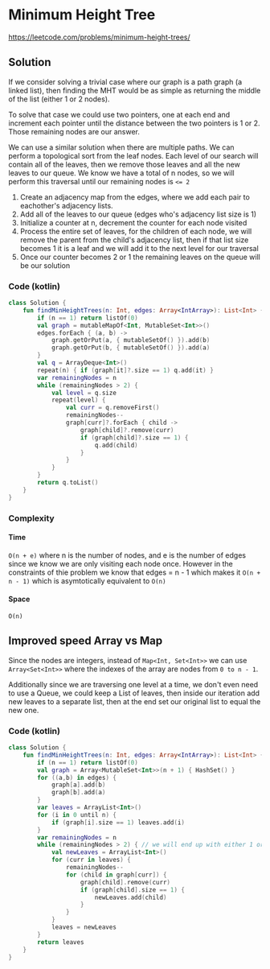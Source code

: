 # Minimum Height Tree
https://leetcode.com/problems/minimum-height-trees/
## Solution
If we consider solving a trivial case where our graph is a path graph (a linked list), then finding the MHT would be as simple as returning the middle of the list (either 1 or 2 nodes).

To solve that case we could use two pointers, one at each end and increment each pointer until the distance between the two pointers is 1 or 2. Those remaining nodes are our answer.

We can use a similar solution when there are multiple paths. We can perform a topological sort from the leaf nodes. Each level of our search will contain all of the leaves, then we remove those leaves and all the new leaves to our queue. We know we have a total of n nodes, so we will perform this traversal until our remaining nodes is `<= 2`

1. Create an adjacency map from the edges, where we add each pair to eachother's adjacency lists.
2. Add all of the leaves to our queue (edges who's adjacency list size is 1)
3. Initialize a counter at n, decrement the counter for each node visited
4. Process the entire set of leaves, for the children of each node, we will remove the parent from the child's adjacency list, then if that list size becomes 1 it is a leaf and we will add it to the next level for our traversal
5. Once our counter becomes 2 or 1 the remaining leaves on the queue will be our solution
### Code (kotlin)
```kotlin
class Solution {
    fun findMinHeightTrees(n: Int, edges: Array<IntArray>): List<Int> {
        if (n == 1) return listOf(0)
        val graph = mutableMapOf<Int, MutableSet<Int>>()
        edges.forEach { (a, b) ->
            graph.getOrPut(a, { mutableSetOf() }).add(b)
            graph.getOrPut(b, { mutableSetOf() }).add(a)
        }
        val q = ArrayDeque<Int>()
        repeat(n) { if (graph[it]?.size == 1) q.add(it) }
        var remainingNodes = n
        while (remainingNodes > 2) {
            val level = q.size
            repeat(level) {
                val curr = q.removeFirst()
                remainingNodes--
                graph[curr]?.forEach { child ->
                    graph[child]?.remove(curr)
                    if (graph[child]?.size == 1) {
                        q.add(child)
                    }
                }
            }
        }
        return q.toList()
    }
}
```
### Complexity
#### Time
`O(n + e)` where n is the number of nodes, and e is the number of edges since we know we are only visiting each node once. However in the constraints of thie problem we know that edges = n - 1 which makes it `O(n + n - 1)` which is asymtotically equivalent to `O(n)`
#### Space
`O(n)`
## Improved speed Array vs Map
Since the nodes are integers, instead of `Map<Int, Set<Int>>` we can use `Array<Set<Int>>` where the indexes of the array are nodes from `0 to n - 1`.

Additionally since we are traversing one level at a time, we don't even need to use a Queue, we could keep a List of leaves, then inside our iteration add new leaves to a separate list, then at the end set our original list to equal the new one.
### Code (kotlin)
```kotlin
class Solution {
    fun findMinHeightTrees(n: Int, edges: Array<IntArray>): List<Int> {
        if (n == 1) return listOf(0)
        val graph = Array<MutableSet<Int>>(n + 1) { HashSet() }
        for ((a,b) in edges) {
            graph[a].add(b)
            graph[b].add(a)
        }
        var leaves = ArrayList<Int>()
        for (i in 0 until n) {
            if (graph[i].size == 1) leaves.add(i)
        }
        var remainingNodes = n
        while (remainingNodes > 2) { // we will end up with either 1 or 2 nodes that are the result
            val newLeaves = ArrayList<Int>()
            for (curr in leaves) {
                remainingNodes--
                for (child in graph[curr]) {
                    graph[child].remove(curr)
                    if (graph[child].size == 1) {
                        newLeaves.add(child)
                    }
                }
            }
            leaves = newLeaves
        }
        return leaves
    }
}
```
